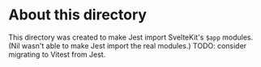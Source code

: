 # About this directory

This directory was created to make Jest import SvelteKit's `$app` modules. (Nil wasn't able to make Jest import the real modules.) TODO: consider migrating to Vitest from Jest.
